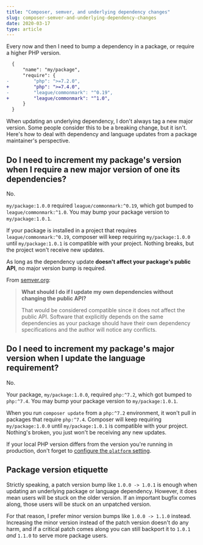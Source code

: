 ```yaml
---
title: "Composer, semver, and underlying dependency changes"
slug: composer-semver-and-underlying-dependency-changes
date: 2020-03-17
type: article
---
```


Every now and then I need to bump a dependency in a package, or require a higher PHP version.

```diff
  {
      "name": "my/package",
      "require": {
-         "php": ">=7.2.0",
+         "php": ">=7.4.0",
-         "league/commonmark": "^0.19",
+         "league/commonmark": "^1.0",
      }
  }
```

When updating an underlying dependency, I don't always tag a new major version. Some people consider this to be a breaking change, but it isn't. Here's how to deal with dependency and language updates from a package maintainer's perspective.

<!--more-->

## Do I need to increment my package's version when I require a new major version of one its dependencies?

No.

`my/package:1.0.0` required `league/commonmark:^0.19`, which got bumped to `league/commonmark:^1.0`. You may bump your package version to `my/package:1.0.1`.

If your package is installed in a project that requires `league/commonmark:^0.19`, composer will keep requiring `my/package:1.0.0` until `my/package:1.0.1` is compatible with your project. Nothing breaks, but the project won't receive new updates.

As long as the dependency update **doesn't affect your package's public API**, no major version bump is required.

From [semver.org](https://semver.org/#what-should-i-do-if-i-update-my-own-dependencies-without-changing-the-public-api):

> **What should I do if I update my own dependencies without changing the public API?**
>
> That would be considered compatible since it does not affect the public API. Software that explicitly depends on the same dependencies as your package should have their own dependency specifications and the author will notice any conflicts.

## Do I need to increment my package's major version when I update the language requirement?

No.

Your package, `my/package:1.0.0`, required `php:^7.2`, which got bumped to `php:^7.4`. You may bump your package version to `my/package:1.0.1`.

When you run `composer update` from a `php:^7.2` environment, it won't pull in packages that require `php:^7.4`. Composer will keep requiring `my/package:1.0.0` until `my/package:1.0.1` is compatible with your project. Nothing's broken, you just won't be receiving any new updates.

<aside>If your local PHP version differs from the version you're running in production, don't forget to <a href="https://andy-carter.com/blog/composer-php-platform" target="_blank" rel="nofollow noreferrer">configure the <code>platform</code> setting</a>.</aside>

## Package version etiquette

Strictly speaking, a patch version bump like `1.0.0 -> 1.0.1` is enough when updating an underlying package or language dependency. However, it does mean users will be stuck on the older version. If an important bugfix comes along, those users will be stuck on an unpatched version.

For that reason, I prefer minor version bumps like `1.0.0 -> 1.1.0` instead. Increasing the minor version instead of the patch version doesn't do any harm, and if a critical patch comes along you can still backport it to `1.0.1` *and* `1.1.0` to serve more package users.
